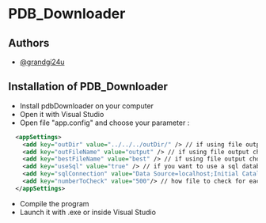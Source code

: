 # PDB_Downloader

## Authors

- [@grandgi24u](https://www.github.com/grandgi24u)

## Installation of PDB_Downloader

- Install pdbDownloader on your computer 
- Open it with Visual Studio
- Open file "app.config" and choose your parameter :

```xml
  <appSettings>
    <add key="outDir" value="../../../outDir/" /> // if using file output choose output dir
    <add key="outFileName" value="output" /> // if using file output choose output file name
    <add key="bestFileName" value="best" /> // if using file output choose output best file name
    <add key="useSql" value="true" /> // if you want to use a sql database : true | if not (use file) : false
    <add key="sqlConnection" value="Data Source=localhost;Initial Catalog=MmCifFiles; Integrated Security=True"/> // if using sql database output url to sql database
    <add key="numberToCheck" value="500"/> // how file to check for each launch (recommand : max 500)
  </appSettings>
```

- Compile the program
- Launch it with .exe or inside Visual Studio




